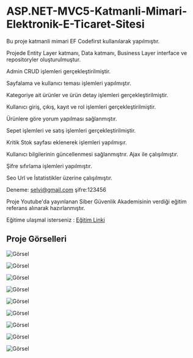 # ASP.NET-MVC5-Katmanli-Mimari-Elektronik-E-Ticaret-Sitesi

Bu proje katmanli mimari EF Codefirst kullanılarak yapılmıştır. 

Projede  Entity Layer katmanı, Data katmanı, Business Layer interface ve repositoryler oluşturulmuştur.

Admin CRUD işlemleri gerçekleştirilmiştir.

Sayfalama ve kullanıcı teması işlemleri yapılmıştır.

Kategoriye ait ürünler ve ürün detay işlemleri gerçekleştirilmiştir.

Kullanıcı giriş, çıkış, kayıt ve rol işlemleri gerçekleştirilmiştir.

Ürünlere göre yorum yapılması sağlanmıştır.

Sepet işlemleri ve satış işlemleri gerçekleştirilmiştir.

Kritik Stok sayfası eklenerek işlemleri yapılmışır.

Kullanıcı bilgilerinin güncellenmesi sağlanmıştrır. Ajax ile çalışılmıştır.

Şifre sıfırlama işlemleri yapılmıştır.

Seo Url ve İstatistikler üzerine çalışılmıştır.

Deneme: selvi@gmail.com şifre:123456

Proje Youtube'da yayınlanan Siber Güvenlik Akademisinin verdiği eğitim referans alınarak hazırlanmıştır.

Eğitime ulaşmal isterseniz : [Eğitim Linki](https://youtube.com/playlist?list=PLRzqj5IrfWN4lztYsr7rrsS3TX4GdEAsJ)



## Proje Görselleri

![Görsel](https://resmim.net/cdn/2023/07/30/SrNJib.png)

![Görsel](https://resmim.net/cdn/2023/07/30/SrNUzi.png)

![Görsel](https://resmim.net/cdn/2023/07/30/SrNLaZ.png)

![Görsel](https://resmim.net/cdn/2023/07/30/SrNnX6.png)

![Görsel](https://resmim.net/cdn/2023/07/30/SrNcfx.png)

![Görsel](https://resmim.net/cdn/2023/07/30/SrNpKk.png)

![Görsel](https://resmim.net/cdn/2023/07/30/SrNFQF.png)

![Görsel](https://resmim.net/cdn/2023/07/30/SrN9y8.png)

![Görsel](https://resmim.net/cdn/2023/07/30/SrNGI2.png)
